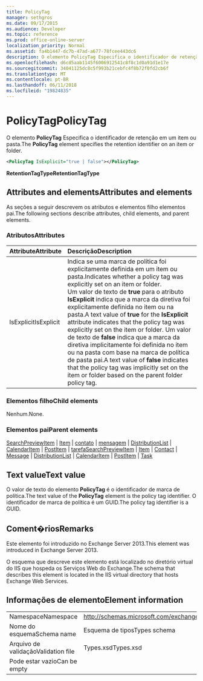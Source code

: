 ```yaml
---
title: PolicyTag
manager: sethgros
ms.date: 09/17/2015
ms.audience: Developer
ms.topic: reference
ms.prod: office-online-server
localization_priority: Normal
ms.assetid: fa4b1447-dc7b-47ad-a677-78fcee443dc6
description: O elemento PolicyTag Especifica o identificador de retenção em um item ou pasta.
ms.openlocfilehash: d6cd5aab1145f6006912541c8f8c1d0a91d1e17e
ms.sourcegitcommit: 34041125dc8c5f993b21cebfc4f8b72f0fd2cb6f
ms.translationtype: MT
ms.contentlocale: pt-BR
ms.lasthandoff: 06/11/2018
ms.locfileid: "19824835"
---
```

# <a name="policytag"></a><span data-ttu-id="91833-103">PolicyTag</span><span class="sxs-lookup"><span data-stu-id="91833-103">PolicyTag</span></span>

<span data-ttu-id="91833-104">O elemento **PolicyTag** Especifica o identificador de retenção em um item ou pasta.</span><span class="sxs-lookup"><span data-stu-id="91833-104">The **PolicyTag** element specifies the retention identifier on an item or folder.</span></span> 
  
```xml
<PolicyTag IsExplicit="true | false"></PolicyTag>
```

 <span data-ttu-id="91833-105">**RetentionTagType**</span><span class="sxs-lookup"><span data-stu-id="91833-105">**RetentionTagType**</span></span>
## <a name="attributes-and-elements"></a><span data-ttu-id="91833-106">Attributes and elements</span><span class="sxs-lookup"><span data-stu-id="91833-106">Attributes and elements</span></span>

<span data-ttu-id="91833-107">As seções a seguir descrevem os atributos e elementos filho elementos pai.</span><span class="sxs-lookup"><span data-stu-id="91833-107">The following sections describe attributes, child elements, and parent elements.</span></span>
  
### <a name="attributes"></a><span data-ttu-id="91833-108">Atributos</span><span class="sxs-lookup"><span data-stu-id="91833-108">Attributes</span></span>

|<span data-ttu-id="91833-109">**Attribute**</span><span class="sxs-lookup"><span data-stu-id="91833-109">**Attribute**</span></span>|<span data-ttu-id="91833-110">**Descrição**</span><span class="sxs-lookup"><span data-stu-id="91833-110">**Description**</span></span>|
|:-----|:-----|
|<span data-ttu-id="91833-111">IsExplicit</span><span class="sxs-lookup"><span data-stu-id="91833-111">IsExplicit</span></span>  <br/> |<span data-ttu-id="91833-112">Indica se uma marca de política foi explicitamente definida em um item ou pasta.</span><span class="sxs-lookup"><span data-stu-id="91833-112">Indicates whether a policy tag was explicitly set on an item or folder.</span></span>  <br/> <span data-ttu-id="91833-113">Um valor de texto de **true** para o atributo **IsExplicit** indica que a marca da diretiva foi explicitamente definida no item ou na pasta.</span><span class="sxs-lookup"><span data-stu-id="91833-113">A text value of **true** for the **IsExplicit** attribute indicates that the policy tag was explicitly set on the item or folder.</span></span> <span data-ttu-id="91833-114">Um valor de texto de **false** indica que a marca da diretiva implicitamente foi definida no item ou na pasta com base na marca de política de pasta pai.</span><span class="sxs-lookup"><span data-stu-id="91833-114">A text value of **false** indicates that the policy tag was implicitly set on the item or folder based on the parent folder policy tag.</span></span>  <br/> |
   
### <a name="child-elements"></a><span data-ttu-id="91833-115">Elementos filho</span><span class="sxs-lookup"><span data-stu-id="91833-115">Child elements</span></span>

<span data-ttu-id="91833-116">Nenhum.</span><span class="sxs-lookup"><span data-stu-id="91833-116">None.</span></span>
  
### <a name="parent-elements"></a><span data-ttu-id="91833-117">Elementos pai</span><span class="sxs-lookup"><span data-stu-id="91833-117">Parent elements</span></span>

<span data-ttu-id="91833-118">[SearchPreviewItem](searchpreviewitem.md) | [Item](item.md) | [contato](contact.md) | [mensagem](message-ex15websvcsotherref.md) | [DistributionList](distributionlist.md) | [CalendarItem](calendaritem.md) | [PostItem](postitem.md) | [tarefa](task.md)</span><span class="sxs-lookup"><span data-stu-id="91833-118">[SearchPreviewItem](searchpreviewitem.md) | [Item](item.md) | [Contact](contact.md) | [Message](message-ex15websvcsotherref.md) | [DistributionList](distributionlist.md) | [CalendarItem](calendaritem.md) | [PostItem](postitem.md) | [Task](task.md)</span></span>
  
## <a name="text-value"></a><span data-ttu-id="91833-119">Text value</span><span class="sxs-lookup"><span data-stu-id="91833-119">Text value</span></span>

<span data-ttu-id="91833-120">O valor de texto do elemento **PolicyTag** é o identificador de marca de política.</span><span class="sxs-lookup"><span data-stu-id="91833-120">The text value of the **PolicyTag** element is the policy tag identifier.</span></span> <span data-ttu-id="91833-121">O identificador de marca de política é um GUID.</span><span class="sxs-lookup"><span data-stu-id="91833-121">The policy tag identifier is a GUID.</span></span> 
  
## <a name="remarks"></a><span data-ttu-id="91833-122">Coment�rios</span><span class="sxs-lookup"><span data-stu-id="91833-122">Remarks</span></span>

<span data-ttu-id="91833-123">Este elemento foi introduzido no Exchange Server 2013.</span><span class="sxs-lookup"><span data-stu-id="91833-123">This element was introduced in Exchange Server 2013.</span></span>
  
<span data-ttu-id="91833-124">O esquema que descreve este elemento está localizado no diretório virtual do IIS que hospeda os Serviços Web do Exchange.</span><span class="sxs-lookup"><span data-stu-id="91833-124">The schema that describes this element is located in the IIS virtual directory that hosts Exchange Web Services.</span></span>
  
## <a name="element-information"></a><span data-ttu-id="91833-125">Informações de elemento</span><span class="sxs-lookup"><span data-stu-id="91833-125">Element information</span></span>

|||
|:-----|:-----|
|<span data-ttu-id="91833-126">Namespace</span><span class="sxs-lookup"><span data-stu-id="91833-126">Namespace</span></span>  <br/> |http://schemas.microsoft.com/exchange/services/2006/types  <br/> |
|<span data-ttu-id="91833-127">Nome do esquema</span><span class="sxs-lookup"><span data-stu-id="91833-127">Schema name</span></span>  <br/> |<span data-ttu-id="91833-128">Esquema de tipos</span><span class="sxs-lookup"><span data-stu-id="91833-128">Types schema</span></span>  <br/> |
|<span data-ttu-id="91833-129">Arquivo de validação</span><span class="sxs-lookup"><span data-stu-id="91833-129">Validation file</span></span>  <br/> |<span data-ttu-id="91833-130">Types.xsd</span><span class="sxs-lookup"><span data-stu-id="91833-130">Types.xsd</span></span>  <br/> |
|<span data-ttu-id="91833-131">Pode estar vazio</span><span class="sxs-lookup"><span data-stu-id="91833-131">Can be empty</span></span>  <br/> ||
   

